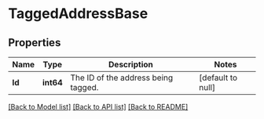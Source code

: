 # TaggedAddressBase

## Properties
Name | Type | Description | Notes
------------ | ------------- | ------------- | -------------
**Id** | **int64** | The ID of the address being tagged. | [default to null]

[[Back to Model list]](../README.md#documentation-for-models) [[Back to API list]](../README.md#documentation-for-api-endpoints) [[Back to README]](../README.md)


